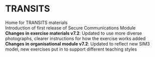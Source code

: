 # TRANSITS 
Home for TRANSITS materials  
Introduction of first release of Secure Communications Module  
**Changes in exercise materials v7.2**: Updated to use more diverse photographs, clearer instructions for how the exercise works added  
**Changes in organisational module v7.2**: Updated to reflect new SIM3 model, new exercises put in to support different teaching styles    
